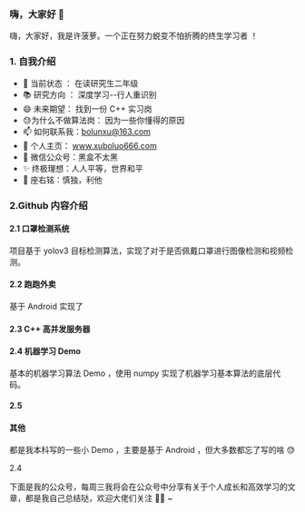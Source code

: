 ### 嗨，大家好 👋

<!--
**XuDaHaoRen/XuDaHaoRen** is a ✨ _special_ ✨ repository because its `README.md` (this file) appears on your GitHub profile.

Here are some ideas to get you started:

- 🔭 I’m currently working on ...
- 🌱 I’m currently learning ...
- 👯 I’m looking to collaborate on ...
- 🤔 I’m looking for help with ...
- 💬 Ask me about ...
- 📫 How to reach me: ...
- 😄 Pronouns: ...
- ⚡ Fun fact: ...
-->

嗨，大家好，我是许菠萝。一个正在努力蜕变不怕折腾的终生学习者 ！

### 1. 自我介绍


- 🔭 当前状态 ： 在读研究生二年级
- 📚 研究方向 ： 深度学习--行人重识别
- 😄 未来期望：  找到一份 C++ 实习岗
- 😓为什么不做算法岗： 因为一些你懂得的原因 
- 📫 如何联系我：bolunxu@163.com 
- 🍍 个人主页： www.xuboluo666.com
- 🌱 微信公众号：黑盒不太黑
- ✨ 终极理想：人人平等，世界和平
- 💬 座右铭：慎独，利他


### 2.Github 内容介绍

#### 2.1 口罩检测系统

项目基于 yolov3 目标检测算法，实现了对于是否佩戴口罩进行图像检测和视频检测。

#### 2.2 跑跑外卖

基于 Android 实现了

#### 2.3 C++ 高并发服务器


#### 2.4 机器学习 Demo

基本的机器学习算法 Demo ，使用 numpy 实现了机器学习基本算法的底层代码。

#### 2.5 



#### 其他

都是我本科写的一些小 Demo ，主要是基于 Android ，但大多数都忘了写的啥 😓

2.4 








下面是我的公众号，每周三我将会在公众号中分享有关于个人成长和高效学习的文章，都是我自己总结哒，欢迎大佬们关注 👏🏻 ~




 








